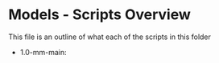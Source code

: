 # Models - Scripts Overview

This file is an outline of what each of the scripts in this folder

* 1.0-mm-main: 
